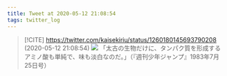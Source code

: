 ```yaml
---
title: Tweet at 2020-05-12 21:08:54
tags: twitter_log
---
```


> [!CITE] https://twitter.com/kaisekiriu/status/1260180145693790208 (2020-05-12 21:08:54)
> ![](https://twitter.com/kaisekiriu/status/1260180145693790208)
> 「太古の生物だけに、タンパク質を形成するアミノ酸も単純で、味も淡白なのだ。」（『週刊少年ジャンプ』1983年7月25日号）
